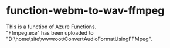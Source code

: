 # function-webm-to-wav-ffmpeg
This is a function of Azure Functions.  
"Ffmpeg.exe" has been uploaded to "D:\home\site\wwwroot\ConvertAudioFormatUsingFFMpeg\".
